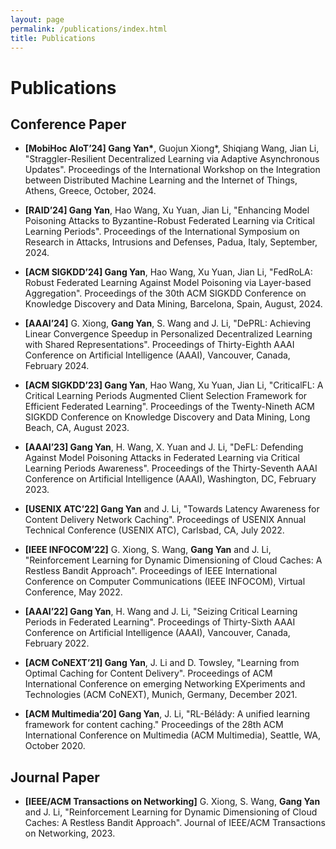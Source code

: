```yaml
---
layout: page
permalink: /publications/index.html
title: Publications
---
```


# Publications

## Conference Paper

- **[MobiHoc AIoT’24] Gang Yan\***, Guojun Xiong*, Shiqiang Wang, Jian Li, "Straggler-Resilient Decentralized Learning via Adaptive Asynchronous Updates". Proceedings of the International Workshop on the Integration between Distributed Machine Learning and the Internet of Things, Athens, Greece, October, 2024.

- **[RAID’24] Gang Yan**, Hao Wang, Xu Yuan, Jian Li, "Enhancing Model Poisoning Attacks to Byzantine-Robust Federated Learning via Critical Learning Periods". Proceedings of the International Symposium on Research in Attacks, Intrusions and Defenses, Padua, Italy, September, 2024.

- **[ACM SIGKDD’24] Gang Yan**, Hao Wang, Xu Yuan, Jian Li, "FedRoLA: Robust Federated Learning Against Model Poisoning via Layer-based Aggregation". Proceedings of the 30th ACM SIGKDD Conference on Knowledge Discovery and Data Mining, Barcelona, Spain, August, 2024.

- **[AAAI’24]** G. Xiong, **Gang Yan**, S. Wang and J. Li, "DePRL: Achieving Linear Convergence Speedup in Personalized Decentralized Learning with Shared Representations". Proceedings of Thirty-Eighth AAAI Conference on Artificial Intelligence (AAAI), Vancouver, Canada, February 2024. 

- **[ACM SIGKDD’23] Gang Yan**, Hao Wang, Xu Yuan, Jian Li, "CriticalFL: A Critical Learning Periods Augmented Client Selection Framework for Efficient Federated Learning". Proceedings of the Twenty-Nineth ACM SIGKDD Conference on Knowledge Discovery and Data Mining, Long Beach, CA, August 2023. 

- **[AAAI’23] Gang Yan**, H. Wang, X. Yuan and J. Li, "DeFL: Defending Against Model Poisoning Attacks in Federated Learning via Critical Learning Periods Awareness". Proceedings of the Thirty-Seventh AAAI Conference on Artificial Intelligence (AAAI), Washington, DC, February 2023.

- **[USENIX ATC’22] Gang Yan** and J. Li, "Towards Latency Awareness for Content Delivery Network Caching". Proceedings of USENIX Annual Technical Conference (USENIX ATC), Carlsbad, CA, July 2022.

- **[IEEE INFOCOM’22]** G. Xiong, S. Wang, **Gang Yan** and J. Li, "Reinforcement Learning for Dynamic Dimensioning of Cloud Caches: A Restless Bandit Approach". Proceedings of IEEE International Conference on Computer Communications (IEEE INFOCOM), Virtual Conference, May 2022.

- **[AAAI’22] Gang Yan**, H. Wang and J. Li, "Seizing Critical Learning Periods in Federated Learning". Proceedings of Thirty-Sixth AAAI Conference on Artificial Intelligence (AAAI), Vancouver, Canada, February 2022.

- **[ACM CoNEXT’21] Gang Yan**, J. Li and D. Towsley, "Learning from Optimal Caching for Content Delivery". Proceedings of ACM International Conference on emerging Networking EXperiments and Technologies (ACM CoNEXT), Munich, Germany, December 2021.

- **[ACM Multimedia’20] Gang Yan**, J. Li, "RL-Bélády: A unified learning framework for content caching." Proceedings of the 28th ACM International Conference on Multimedia (ACM Multimedia), Seattle, WA, October 2020.


## Journal Paper

- **[IEEE/ACM Transactions on Networking]** G. Xiong, S. Wang, **Gang Yan** and J. Li, "Reinforcement Learning for Dynamic Dimensioning of Cloud Caches: A Restless Bandit Approach". Journal of IEEE/ACM Transactions on Networking, 2023. 

